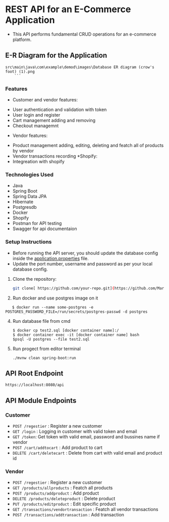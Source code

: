# REST API for an E-Commerce Application

- This API performs fundamental CRUD operations for an e-commerce platform.
## E-R Diagram for the Application

 ```
src\main\java\com\example\demod\images\Database ER diagram (crow's foot) (1).png
     ```
```
### Features
* Customer and vendor features:
- User authentication and validation with token
- User login and register
-  Cart management adding and removing
-  Checkout managemnt
* Vendor features:
-  Product management adding, editing, deleting and featch all of products by vendor
-  Vendor transactions recording
  *Shopify:
-  Integreation with shopify


### Technologies Used

- Java
- Spring Boot
- Spring Data JPA
- Hibernate
- Postgresdb
- Docker
- Shopify
- Postman for API testing
- Swagger for api documentaion

### Setup Instructions

* Before running the API server, you should update the database config inside the [application.properties](demod\src\main\resources\application.properties) file. 
* Update the port number, username and password as per your local database config.
1. Clone the repository:
   ```bash
   git clone[ https://github.com/your-repo.git](https://github.com/Mariamm1234/Demod.git)
   ```
2. Run docker and use postgres image on it
```
   $ docker run --name some-postgres -e POSTGRES_PASSWORD_FILE=/run/secrets/postgres-passwd -d postgres
   ```
4. Run database file from cmd
   ```
   $ docker cp test2.sql [docker container name]:/
   $ docker container exec -it [docker container name] bash
   $psql -U postgres --file test2.sql
   ```
5. Run progect from editor terminal
   ```
   ./mvnw clean spring-boot:run 
   ```
## API Root Endpoint

`https://localhost:8080/api`
   
## API Module Endpoints

### Customer

* `POST /regestier` : Register a new customer
* `GET /login` : Logging in customer with valid token and email
* `GET /token`: Get token with valid email, password and bussines name if vendor
* `POST /cart/addtocart` : Add product to cart
* `DELETE /cart/deletecart` : Delete from cart with valid email and product id

### Vendor

* `POST /regestier` : Register a new customer
* `GET /products/allproducts` : Featch all products
* `POST /products/addproduct` : Add product 
* `DELETE /products/deleteproduct` : Delete product
* `PUT /products/editproduct` : Edit specific product
* `GET /transactions/vendortransaction` : Featch all vendor transactions
* `POST /transactions/addtransaction` : Add transaction

    
